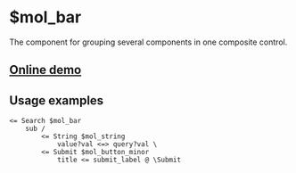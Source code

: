 # $mol_bar

The component for grouping several components in one composite control.

## [Online demo](https://mol.hyoo.ru/#!section=demos/readme/demo=mol_bar_demo)

## Usage examples
```
<= Search $mol_bar
	sub /
		<= String $mol_string
			value?val <=> query?val \
		<= Submit $mol_button_minor
			title <= submit_label @ \Submit
```
